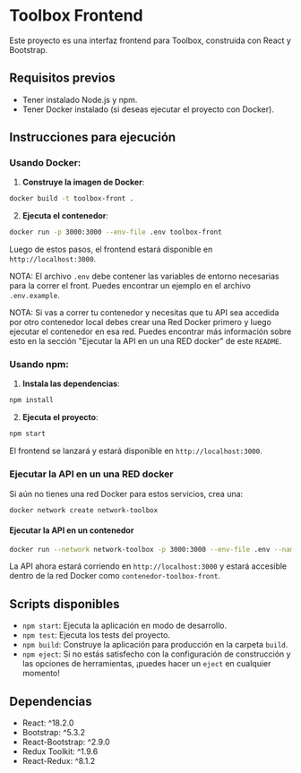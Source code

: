 # Toolbox Frontend

Este proyecto es una interfaz frontend para Toolbox, construida con React y Bootstrap.

## Requisitos previos

- Tener instalado Node.js y npm.
- Tener Docker instalado (si deseas ejecutar el proyecto con Docker).

## Instrucciones para ejecución

### Usando Docker:

1. **Construye la imagen de Docker**:

```bash
docker build -t toolbox-front .
```

2. **Ejecuta el contenedor**:

```bash
docker run -p 3000:3000 --env-file .env toolbox-front
```

Luego de estos pasos, el frontend estará disponible en `http://localhost:3000`.

NOTA: El archivo `.env` debe contener las variables de entorno necesarias para la correr el front. Puedes encontrar un ejemplo en el archivo `.env.example`.


NOTA: Si vas a correr tu contenedor y necesitas que tu API sea accedida por otro contenedor local debes crear una Red Docker primero y luego ejecutar el contenedor en esa red. Puedes encontrar más información sobre esto en la sección "Ejecutar la API en un una RED docker" de este `README`.

### Usando npm:

1. **Instala las dependencias**:

```bash
npm install
```

2. **Ejecuta el proyecto**:

```bash
npm start
```

El frontend se lanzará y estará disponible en `http://localhost:3000`.


### Ejecutar la API en un una RED docker

Si aún no tienes una red Docker para estos servicios, crea una:

```bash
docker network create network-toolbox
```

#### Ejecutar la API en un contenedor

```bash
docker run --network network-toolbox -p 3000:3000 --env-file .env --name contenedor-toolbox-front toolbox-front

```

La API ahora estará corriendo en `http://localhost:3000` y estará accesible dentro de la red Docker como `contenedor-toolbox-front`.

## Scripts disponibles

- `npm start`: Ejecuta la aplicación en modo de desarrollo.
- `npm test`: Ejecuta los tests del proyecto.
- `npm build`: Construye la aplicación para producción en la carpeta `build`.
- `npm eject`: Si no estás satisfecho con la configuración de construcción y las opciones de herramientas, ¡puedes hacer un `eject` en cualquier momento!

## Dependencias

- React: ^18.2.0
- Bootstrap: ^5.3.2
- React-Bootstrap: ^2.9.0
- Redux Toolkit: ^1.9.6
- React-Redux: ^8.1.2

